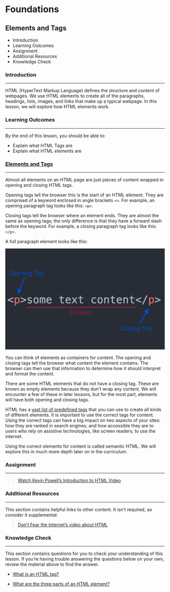 # Foundations

## Elements and Tags

- Introduction
- Learning Outcomes
- Assignment
- Additional Resources
- Knowledge Check

### Introduction

---

HTML (HyperText Markup Language) defines the structure and content of webpages. We use HTML elements to create all of the paragraphs, headings, lists, images, and links that make up a typical webpage. In this lesson, we will explore how HTML elements work.

### Learning Outcomes

---

By the end of this lesson, you should be able to:

- Explain what HTML Tags are
- Explain what HTML elements are

### [Elements and Tags](#elements-and-tags)

---

Almost all elements on an HTML page are just pieces of content wrapped in opening and closing HTML tags.

Opening tags tell the browser this is the start of an HTML element. They are comprised of a keyword enclosed in angle brackets `<>`. For example, an opening paragraph tag looks like this: `<p>`.

Closing tags tell the browser where an element ends. They are almost the same as opening tags; the only difference is that they have a forward slash before the keyword. For example, a closing paragraph tag looks like this: `</p>`.

A full paragraph element looks like this:

[![Elements Diagram](./img/element-diagram.png)](#element-diagram)

You can think of elements as containers for content. The opening and closing tags tell the browser what content the element contains. The browser can then use that information to determine how it should interpret and format the content.

There are some HTML elements that do not have a closing tag. These are known as empty elements because they don’t wrap any content. We will encounter a few of these in later lessons, but for the most part, elements will have both opening and closing tags.

HTML has a [vast list of predefined tags](https://developer.mozilla.org/en-US/docs/Web/HTML/Element) that you can use to create all kinds of different elements. It is important to use the correct tags for content. Using the correct tags can have a big impact on two aspects of your sites: how they are ranked in search engines; and how accessible they are to users who rely on assistive technologies, like screen readers, to use the internet.

Using the correct elements for content is called semantic HTML. We will explore this in much more depth later on in the curriculum.

### Assignment

---

> [Watch Kevin Powell’s Introduction to HTML Video](https://www.youtube.com/watch?v=LGQuIIv2RVA&list=PL4-IK0AVhVjM0xE0K2uZRvsM7LkIhsPT-)

### Additional Resources

---

This section contains helpful links to other content. It isn’t required, so consider it supplemental.

> [Don’t Fear the Internet’s video about HTML](http://www.dontfeartheinternet.com/02-html)

### Knowledge Check

---

This section contains questions for you to check your understanding of this lesson. If you’re having trouble answering the questions below on your own, review the material above to find the answer.

- [What is an HTML tag?](https://husnimubarok.github.io/js/html/#elements-and-tags)

- [What are the three parts of an HTML element?](https://husnimubarok.github.io/js/html/#element-diagram)
